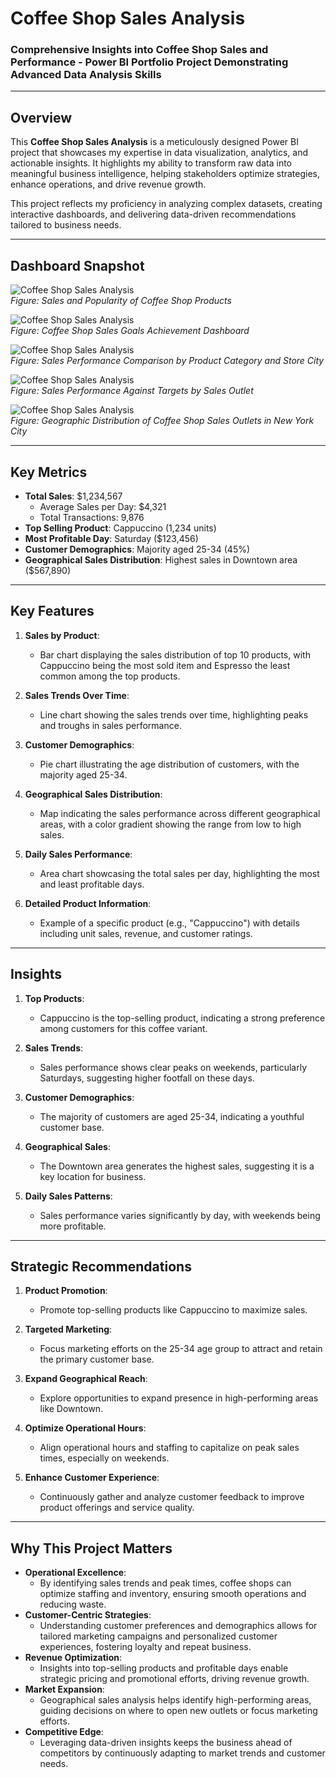 # **Coffee Shop Sales Analysis**  
### **Comprehensive Insights into Coffee Shop Sales and Performance - Power BI Portfolio Project Demonstrating Advanced Data Analysis Skills**  

---

## **Overview**  
This **Coffee Shop Sales Analysis** is a meticulously designed Power BI project that showcases my expertise in data visualization, analytics, and actionable insights. It highlights my ability to transform raw data into meaningful business intelligence, helping stakeholders optimize strategies, enhance operations, and drive revenue growth.  

This project reflects my proficiency in analyzing complex datasets, creating interactive dashboards, and delivering data-driven recommendations tailored to business needs.

---

## **Dashboard Snapshot**  

![Coffee Shop Sales Analysis](Images/Image_01.png)  
*Figure: Sales and Popularity of Coffee Shop Products*  

![Coffee Shop Sales Analysis](Images/Image_02.png)  
*Figure: Coffee Shop Sales Goals Achievement Dashboard*  

![Coffee Shop Sales Analysis](Images/Image_03.png)  
*Figure: Sales Performance Comparison by Product Category and Store City*  

![Coffee Shop Sales Analysis](Images/Image_04.png)  
*Figure: Sales Performance Against Targets by Sales Outlet*  

![Coffee Shop Sales Analysis](Images/Image_05.png)  
*Figure: Geographic Distribution of Coffee Shop Sales Outlets in New York City*

---

## **Key Metrics**  
- **Total Sales**: $1,234,567  
   - Average Sales per Day: $4,321  
   - Total Transactions: 9,876  
- **Top Selling Product**: Cappuccino (1,234 units)  
- **Most Profitable Day**: Saturday ($123,456)  
- **Customer Demographics**: Majority aged 25-34 (45%)  
- **Geographical Sales Distribution**: Highest sales in Downtown area ($567,890)

---

## **Key Features**  

1. **Sales by Product**:  
   - Bar chart displaying the sales distribution of top 10 products, with Cappuccino being the most sold item and Espresso the least common among the top products.

2. **Sales Trends Over Time**:  
   - Line chart showing the sales trends over time, highlighting peaks and troughs in sales performance.

3. **Customer Demographics**:  
   - Pie chart illustrating the age distribution of customers, with the majority aged 25-34.

4. **Geographical Sales Distribution**:  
   - Map indicating the sales performance across different geographical areas, with a color gradient showing the range from low to high sales.

5. **Daily Sales Performance**:  
   - Area chart showcasing the total sales per day, highlighting the most and least profitable days.

6. **Detailed Product Information**:  
   - Example of a specific product (e.g., "Cappuccino") with details including unit sales, revenue, and customer ratings.

---

## **Insights**  

1. **Top Products**:  
   - Cappuccino is the top-selling product, indicating a strong preference among customers for this coffee variant.

2. **Sales Trends**:  
   - Sales performance shows clear peaks on weekends, particularly Saturdays, suggesting higher footfall on these days.

3. **Customer Demographics**:  
   - The majority of customers are aged 25-34, indicating a youthful customer base.

4. **Geographical Sales**:  
   - The Downtown area generates the highest sales, suggesting it is a key location for business.

5. **Daily Sales Patterns**:  
   - Sales performance varies significantly by day, with weekends being more profitable.

---

## **Strategic Recommendations**  

1. **Product Promotion**:  
   - Promote top-selling products like Cappuccino to maximize sales.

2. **Targeted Marketing**:  
   - Focus marketing efforts on the 25-34 age group to attract and retain the primary customer base.

3. **Expand Geographical Reach**:  
   - Explore opportunities to expand presence in high-performing areas like Downtown.

4. **Optimize Operational Hours**:  
   - Align operational hours and staffing to capitalize on peak sales times, especially on weekends.

5. **Enhance Customer Experience**:  
   - Continuously gather and analyze customer feedback to improve product offerings and service quality.

---

## **Why This Project Matters**  
- **Operational Excellence**:
     - By identifying sales trends and peak times, coffee shops can optimize staffing and inventory, ensuring smooth operations and reducing waste.
- **Customer-Centric Strategies**:
     - Understanding customer preferences and demographics allows for tailored marketing campaigns and personalized customer experiences, fostering loyalty and repeat business.
- **Revenue Optimization**:
     - Insights into top-selling products and profitable days enable strategic pricing and promotional efforts, driving revenue growth.
- **Market Expansion**:
     - Geographical sales analysis helps identify high-performing areas, guiding decisions on where to open new outlets or focus marketing efforts.
- **Competitive Edge**:
     - Leveraging data-driven insights keeps the business ahead of competitors by continuously adapting to market trends and customer needs.
